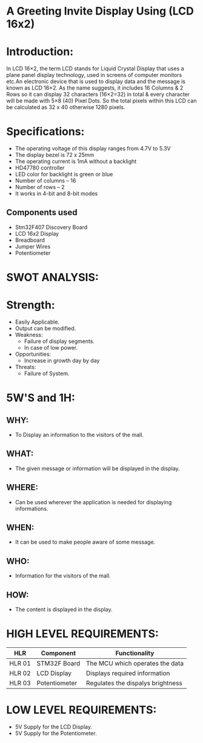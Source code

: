 # A Greeting Invite Display Using (LCD 16x2)
# Introduction:
In LCD 16×2, the term LCD stands for Liquid Crystal Display that uses a plane panel display technology, used in screens of computer monitors etc.An electronic device that is used to display data and the message is known as LCD 16×2. As the name suggests, it includes 16 Columns & 2 Rows so it can display 32 characters (16×2=32) in total & every character will be made with 5×8 (40) Pixel Dots. So the total pixels within this LCD can be calculated as 32 x 40 otherwise 1280 pixels.
# Specifications:
* The operating voltage of this display ranges from 4.7V to 5.3V
* The display bezel is 72 x 25mm
* The operating current is 1mA without a backlight
* HD47780 controller
* LED color for backlight is green or blue
* Number of columns – 16
* Number of rows – 2
* It works in 4-bit and 8-bit modes
## Components used
* Stm32F407 Discovery Board
* LCD 16x2 Display
* Breadboard
* Jumper Wires
* Potentiometer
# SWOT ANALYSIS:
# Strength:
  * Easily Applicable.
  * Output can be modified.  
* Weakness:
  * Failure of display segments.
  * In case of low power.
* Opportunities:
  * Increase in growth day by day
* Threats:
  * Failure of System.
# 5W'S and 1H:
## WHY:
* To Display an information to the visitors of the mall.
## WHAT:
* The given message or information will be displayed in the display.
## WHERE:
* Can be used wherever the application is needed for displaying informations.
## WHEN:
* It can be used to make people aware of some message.
## WHO:
* Information for the visitors of the mall.
## HOW:
* The content is displayed in the display.
# HIGH LEVEL REQUIREMENTS:
|HLR|Component|Functionality|
|---|----|----|
|HLR 01|STM32F Board|The MCU which operates the data|
|HLR 02|LCD Display|Displays required information|
|HLR 03|Potentiometer|Regulates the dispalys brightness|
# LOW LEVEL REQUIREMENTS:
* 5V Supply for the LCD Display.
* 5V Supply for the Potentiometer.